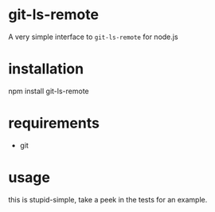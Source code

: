 git-ls-remote
=============

A very simple interface to `git-ls-remote` for node.js

installation
============

npm install git-ls-remote

requirements
============

* git

usage
=====

this is stupid-simple, take a peek in the tests for an example.
